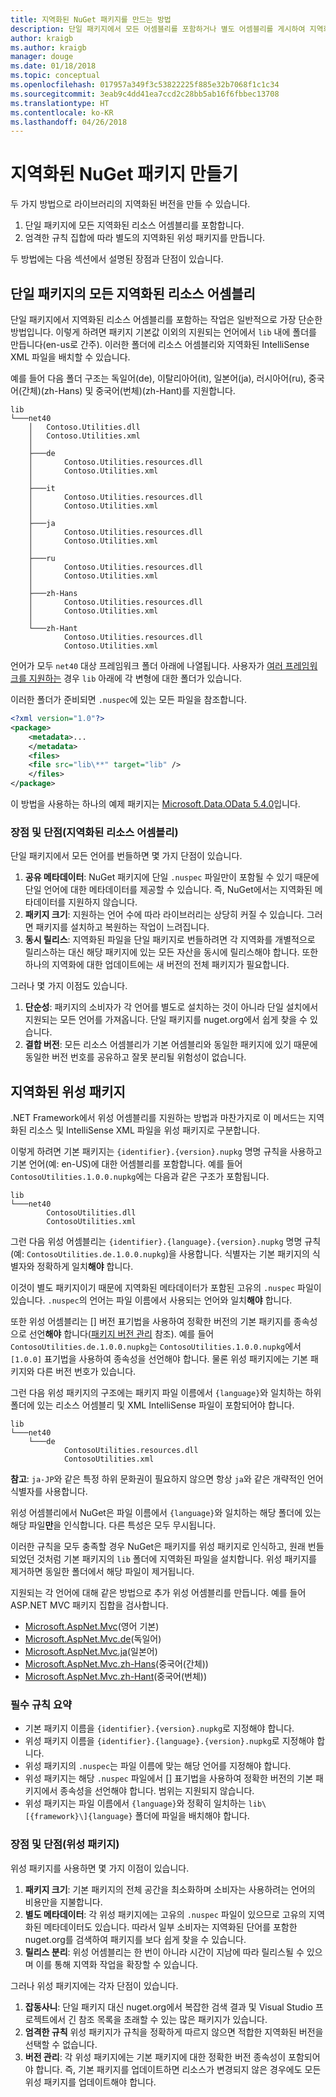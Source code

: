 ```yaml
---
title: 지역화된 NuGet 패키지를 만드는 방법
description: 단일 패키지에서 모든 어셈블리를 포함하거나 별도 어셈블리를 게시하여 지역화된 NuGet 패키지를 만드는 두 가지 방법에 대한 자세한 내용입니다.
author: kraigb
ms.author: kraigb
manager: douge
ms.date: 01/18/2018
ms.topic: conceptual
ms.openlocfilehash: 017957a349f3c53822225f885e32b7068f1c1c34
ms.sourcegitcommit: 3eab9c4dd41ea7ccd2c28bb5ab16f6fbbec13708
ms.translationtype: HT
ms.contentlocale: ko-KR
ms.lasthandoff: 04/26/2018
---
```

# <a name="creating-localized-nuget-packages"></a>지역화된 NuGet 패키지 만들기

두 가지 방법으로 라이브러리의 지역화된 버전을 만들 수 있습니다.

1. 단일 패키지에 모든 지역화된 리소스 어셈블리를 포함합니다.
1. 엄격한 규칙 집합에 따라 별도의 지역화된 위성 패키지를 만듭니다.

두 방법에는 다음 섹션에서 설명된 장점과 단점이 있습니다.

## <a name="localized-resource-assemblies-in-a-single-package"></a>단일 패키지의 모든 지역화된 리소스 어셈블리

단일 패키지에서 지역화된 리소스 어셈블리를 포함하는 작업은 일반적으로 가장 단순한 방법입니다. 이렇게 하려면 패키지 기본값 이외의 지원되는 언어에서 `lib` 내에 폴더를 만듭니다(en-us로 간주). 이러한 폴더에 리소스 어셈블리와 지역화된 IntelliSense XML 파일을 배치할 수 있습니다.

예를 들어 다음 폴더 구조는 독일어(de), 이탈리아어(it), 일본어(ja), 러시아어(ru), 중국어(간체)(zh-Hans) 및 중국어(번체)(zh-Hant)를 지원합니다.

    lib
    └───net40
        │   Contoso.Utilities.dll
        │   Contoso.Utilities.xml
        │
        ├───de
        │       Contoso.Utilities.resources.dll
        │       Contoso.Utilities.xml
        │
        ├───it
        │       Contoso.Utilities.resources.dll
        │       Contoso.Utilities.xml
        │
        ├───ja
        │       Contoso.Utilities.resources.dll
        │       Contoso.Utilities.xml
        │
        ├───ru
        │       Contoso.Utilities.resources.dll
        │       Contoso.Utilities.xml
        │
        ├───zh-Hans
        │       Contoso.Utilities.resources.dll
        │       Contoso.Utilities.xml
        │
        └───zh-Hant
                Contoso.Utilities.resources.dll
                Contoso.Utilities.xml

언어가 모두 `net40` 대상 프레임워크 폴더 아래에 나열됩니다. 사용자가 [여러 프레임워크를 지원하는](../create-packages/supporting-multiple-target-frameworks.md) 경우 `lib` 아래에 각 변형에 대한 폴더가 있습니다.

이러한 폴더가 준비되면 `.nuspec`에 있는 모든 파일을 참조합니다.

```xml
<?xml version="1.0"?>
<package>
    <metadata>...
    </metadata>
    <files>
    <file src="lib\**" target="lib" />
    </files>
</package>
```

이 방법을 사용하는 하나의 예제 패키지는 [Microsoft.Data.OData 5.4.0](http://nuget.org/packages/Microsoft.Data.OData/5.4.0)입니다.

### <a name="advantages-and-disadvantages-localized-resource-assemblies"></a>장점 및 단점(지역화된 리소스 어셈블리)

단일 패키지에서 모든 언어를 번들하면 몇 가지 단점이 있습니다.

1. **공유 메타데이터**: NuGet 패키지에 단일 `.nuspec` 파일만이 포함될 수 있기 때문에 단일 언어에 대한 메타데이터를 제공할 수 있습니다. 즉, NuGet에서는 지역화된 메타데이터를 지원하지 않습니다.
1. **패키지 크기**: 지원하는 언어 수에 따라 라이브러리는 상당히 커질 수 있습니다. 그러면 패키지를 설치하고 복원하는 작업이 느려집니다.
1. **동시 릴리스**: 지역화된 파일을 단일 패키지로 번들하려면 각 지역화를 개별적으로 릴리스하는 대신 해당 패키지에 있는 모든 자산을 동시에 릴리스해야 합니다. 또한 하나의 지역화에 대한 업데이트에는 새 버전의 전체 패키지가 필요합니다.

그러나 몇 가지 이점도 있습니다.

1. **단순성**: 패키지의 소비자가 각 언어를 별도로 설치하는 것이 아니라 단일 설치에서 지원되는 모든 언어를 가져옵니다. 단일 패키지를 nuget.org에서 쉽게 찾을 수 있습니다.
1. **결합 버전**: 모든 리소스 어셈블리가 기본 어셈블리와 동일한 패키지에 있기 때문에 동일한 버전 번호를 공유하고 잘못 분리될 위험성이 없습니다.

## <a name="localized-satellite-packages"></a>지역화된 위성 패키지

.NET Framework에서 위성 어셈블리를 지원하는 방법과 마찬가지로 이 메서드는 지역화된 리소스 및 IntelliSense XML 파일을 위성 패키지로 구분합니다.

이렇게 하려면 기본 패키지는 `{identifier}.{version}.nupkg` 명명 규칙을 사용하고 기본 언어(예: en-US)에 대한 어셈블리를 포함합니다. 예를 들어 `ContosoUtilities.1.0.0.nupkg`에는 다음과 같은 구조가 포함됩니다.

    lib
    └───net40
            ContosoUtilities.dll
            ContosoUtilities.xml

그런 다음 위성 어셈블리는 `{identifier}.{language}.{version}.nupkg` 명명 규칙(예: `ContosoUtilities.de.1.0.0.nupkg`)을 사용합니다. 식별자는 기본 패키지의 식별자와 정확하게 일치**해야** 합니다.

이것이 별도 패키지이기 때문에 지역화된 메타데이터가 포함된 고유의 `.nuspec` 파일이 있습니다. `.nuspec`의 언어는 파일 이름에서 사용되는 언어와 일치**해야** 합니다.

또한 위성 어셈블리는 [] 버전 표기법을 사용하여 정확한 버전의 기본 패키지를 종속성으로 선언**해야** 합니다([패키지 버전 관리](../reference/package-versioning.md) 참조). 예를 들어 `ContosoUtilities.de.1.0.0.nupkg`는 `ContosoUtilities.1.0.0.nupkg`에서 `[1.0.0]` 표기법을 사용하여 종속성을 선언해야 합니다. 물론 위성 패키지에는 기본 패키지와 다른 버전 번호가 있습니다.

그런 다음 위성 패키지의 구조에는 패키지 파일 이름에서 `{language}`와 일치하는 하위 폴더에 있는 리소스 어셈블리 및 XML IntelliSense 파일이 포함되어야 합니다.

    lib
    └───net40
        └───de
                ContosoUtilities.resources.dll
                ContosoUtilities.xml

**참고**: `ja-JP`와 같은 특정 하위 문화권이 필요하지 않으면 항상 `ja`와 같은 개략적인 언어 식별자를 사용합니다.

위성 어셈블리에서 NuGet은 파일 이름에서 `{language}`와 일치하는 해당 폴더에 있는 해당 파일**만**을 인식합니다. 다른 특성은 모두 무시됩니다.

이러한 규칙을 모두 충족할 경우 NuGet은 패키지를 위성 패키지로 인식하고, 원래 번들되었던 것처럼 기본 패키지의 `lib` 폴더에 지역화된 파일을 설치합니다. 위성 패키지를 제거하면 동일한 폴더에서 해당 파일이 제거됩니다.

지원되는 각 언어에 대해 같은 방법으로 추가 위성 어셈블리를 만듭니다. 예를 들어 ASP.NET MVC 패키지 집합을 검사합니다.

- [Microsoft.AspNet.Mvc](http://nuget.org/packages/Microsoft.AspNet.Mvc)(영어 기본)
- [Microsoft.AspNet.Mvc.de](http://nuget.org/packages/Microsoft.AspNet.Mvc.de)(독일어)
- [Microsoft.AspNet.Mvc.ja](http://nuget.org/packages/Microsoft.AspNet.Mvc.ja)(일본어)
- [Microsoft.AspNet.Mvc.zh-Hans](http://nuget.org/packages/Microsoft.AspNet.Mvc.zh-Hans)(중국어(간체))
- [Microsoft.AspNet.Mvc.zh-Hant](http://nuget.org/packages/Microsoft.AspNet.Mvc.zh-Hant)(중국어(번체))

### <a name="summary-of-required-conventions"></a>필수 규칙 요약

- 기본 패키지 이름을 `{identifier}.{version}.nupkg`로 지정해야 합니다.
- 위성 패키지 이름을 `{identifier}.{language}.{version}.nupkg`로 지정해야 합니다.
- 위성 패키지의 `.nuspec`는 파일 이름에 맞는 해당 언어를 지정해야 합니다.
- 위성 패키지는 해당 `.nuspec` 파일에서 [] 표기법을 사용하여 정확한 버전의 기본 패키지에서 종속성을 선언해야 합니다. 범위는 지원되지 않습니다.
- 위성 패키지는 파일 이름에서 `{language}`와 정확히 일치하는 `lib\[{framework}\]{language}` 폴더에 파일을 배치해야 합니다.

### <a name="advantages-and-disadvantages-satellite-packages"></a>장점 및 단점(위성 패키지)

위성 패키지를 사용하면 몇 가지 이점이 있습니다.

1. **패키지 크기**: 기본 패키지의 전체 공간을 최소화하며 소비자는 사용하려는 언어의 비용만을 지불합니다.
1. **별도 메타데이터**: 각 위성 패키지에는 고유의 `.nuspec` 파일이 있으므로 고유의 지역화된 메타데이터도 있습니다. 따라서 일부 소비자는 지역화된 단어를 포함한 nuget.org를 검색하여 패키지를 보다 쉽게 찾을 수 있습니다.
1. **릴리스 분리**: 위성 어셈블리는 한 번이 아니라 시간이 지남에 따라 릴리스될 수 있으며 이를 통해 지역화 작업을 확장할 수 있습니다.

그러나 위성 패키지에는 각자 단점이 있습니다.

1. **잡동사니**: 단일 패키지 대신 nuget.org에서 복잡한 검색 결과 및 Visual Studio 프로젝트에서 긴 참조 목록을 초래할 수 있는 많은 패키지가 있습니다.
1. **엄격한 규칙** 위성 패키지가 규칙을 정확하게 따르지 않으면 적합한 지역화된 버전을 선택할 수 없습니다.
1. **버전 관리**: 각 위성 패키지에는 기본 패키지에 대한 정확한 버전 종속성이 포함되어야 합니다. 즉, 기본 패키지를 업데이트하면 리소스가 변경되지 않은 경우에도 모든 위성 패키지를 업데이트해야 합니다.
